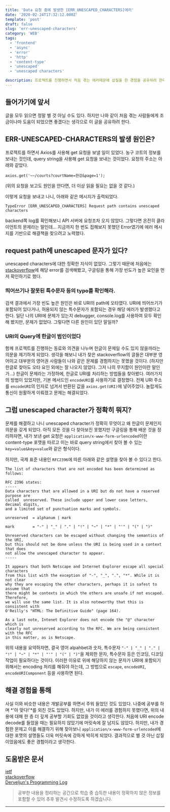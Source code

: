 ```yaml
---
title: 'Data 요청 중에 발생한 [ERR_UNESCAPED_CHARACTERS]에러'
date: '2020-02-24T17:32:12.000Z'
template: 'post'
draft: false
slug: 'err-unescaped-characters'
category: 'WEB'
tags:
  - 'frontend'
  - 'async'
  - 'error'
  - 'http'
  - 'content-type'
  - 'unescaped'
  - 'unescaped characters'

description: 프로젝트를 진행하면서 처음 겪는 에러때문에 삽질을 한 경험을 공유하려 한다. 이번 문제의 에러는 [ERR_UNESCAPED_CHARACTERS]이다.
---
```


## 들어가기에 앞서
글을 모두 읽으면 정말 별 것 아닐 수도 있다. 하지만 나와 같이 처음 겪는 사람들에게 조금이나마 도움이 되었으면 좋겠다는 생각으로 이 글을 공유하려 한다.

## ERR-UNESCAPED-CHARACTERS의 발생 원인은?
프로젝트를 하면서 Axios를 사용해 get 요청을 보낼 일이 있었다. 농구 코트의 정보를 보내는 것인데, query string을 사용해 get 요청을 보내는 것이었다.
요청의 주소는 아래와 같았다.

```
axios.get('~~/courts?courtName=한강&page=1');
```
(위의 요청을 보고도 원인을 안다면, 더 이상 읽을 필요는 없을 것 같다.)

이렇게 요청을 보내고 나니, 아래와 같은 메시지가 출력되었다.
```
TypeError [ERR_UNESCAPED_CHARACTERS] Request path contains unescaped characters
```
backend쪽 log를 확인해보니 API 서버에 요청조차 오지 않았다. 그렇다면 온전히 클라이언트의 문제라는 말인데... 지금까지 한 번도 접해보지 못했던 Error였기에 에러 메시지를 기반으로 해결책을 찾으려고 노력했다.

## request path에 unescaped 문자가 있다?
unescaped characters에 대한 정확한 지식이 없었다. 그렇기 때문에 처음에는 [stackoverflow](https://stackoverflow.com/)에 해당 error를 검색해봤고, 구글링을 통해 가장 빈도가 높은 요인을 먼저 확인하기로 했다.

### 띄어쓰기나 잘못된 특수문자 등의 typo를 확인해라.
검색 결과에서 가장 빈도 높은 원인은 바로 URI의 path에 오타였다. URI에 띄어쓰기가 포함되어 있다거나, 허용되지 않는 특수문자가 포함되는 경우 해당 에러가 발생했다고 한다. 일단 나의 URI에 문제가 있는지 debugger, console.log를 사용하여 모두 확인해 봤지만, 문제가 없었다. 그렇다면 다른 원인이 있단 말일까?

### URI의 Query에 한글이 범인이었다
함께 프로젝트를 진행하는 동료와 의견을 나누며 한글이 문제일 수도 있지 않을까라는 의문을 제기하게 되었다. 생각을 해보니 내가 찾은 stackoverflow의 글들은 대부분 영어이고 대부분의 영어권 사람들이 나와 같은 문제를 경험하지는 못했을 것이다. (하지만 한글로 찾아도 오타 요인 외에는 잘 나오지 않았다. 그저 나의 무지함이 원인이란 말인가...) 한글이 문제라는 가정하에, 한글로 URI를 처리하는 방법들을 찾아봤다. 여러가지의 방법이 있었지만, 기본 메서드인 `encodeURI`를 사용하기로 결정했다. 전체 URI 주소를 `encodeURI`의 인자로 넘겨서 반환된 값을 `axios.get(URI)`에 넣어주었다. 놀랍게도 통신이 원활하게 이뤄졌고 문제는 해결되었다.

## 그럼 unescaped character가 정확히 뭐지?
문제를 해결하고 나니 unescaped character가 정확히 무엇이고 왜 한글이 문제인지 의문을 갖게 되었다. 아직 모든 것을 다 찾아보진 못했지만 구글링을 통해 배운 것을 정리하자면, 내가 보낸 get 요청은 `application/x-www-form-urlencoded`이란 content-type 포맷을 따르고 이는 바로 query string에서 찾아 볼 수 있는 `key=value&key=value`와 같은 형식이다. 

하지만, 국제 표준 내용인 `RFC2396`에 따른 아래와 같은 설명을 찾아 볼 수 있다고 한다.
```
The list of characters that are not encoded has been determined as follows:

RFC 2396 states:
-----
Data characters that are allowed in a URI but do not have a reserved purpose are 
called  unreserved. These include upper and lower case letters, decimal digits, 
and a limited set of punctuation marks and symbols.

unreserved  = alphanum | mark

mark        = "-" | "_" | "." | "!" | "~" | "*" | "'" | "(" | ")"

Unreserved characters can be escaped without changing the semantics of the URI, 
but this should not be done unless the URI is being used in a context that does 
not allow the unescaped character to appear.
-----

It appears that both Netscape and Internet Explorer escape all special characters 
from this list with the exception of "-", "_", ".", "*". While it is not clear 
why they are escaping the other characters, perhaps it is safest to assume that 
there might be contexts in which the others are unsafe if not escaped. Therefore, 
we will use the same list. It is also noteworthy that this is consistent with 
O'Reilly's "HTML: The Definitive Guide" (page 164).

As a last note, Intenet Explorer does not encode the "@" character which is 
clearly not unreserved according to the RFC. We are being consistent with the RFC 
in this matter, as is Netscape.
```

위의 내용을 요약하자면, 결국 영어 alpahbet과 숫자, 특수문자 `"-" | "_" | "." | "!" | "~" | "*" | "'" | "(" | ")"`을 제외한 문자, 특수문자 등은 인코딩, 디코딩 작업이 필요하다는 것이다. 이러한 이유로 위에 해당하지 않는 문자가 URI에 포함되기 위해서는 encoding 처리를 해줘야 하는데, 그 방법으로 `escape`, `encodeURI`, `encodeURIComponent` 등을 사용하면 된다.

## 해결 경험을 통해
사실 이와 비슷한 내용은 개발공부를 하면서 주워 들었던 것도 있었다. 나중에 공부를 하며 *'아 맞다!'*를 외친 것도 있었다. 하지만, 내가 이 에러를 경험하지 못했다면, 위의 내용에 대해 한 층 더 깊게 공부할 기회도 없었을 것이라고 생각한다. 처음에 URI encode decode를 들었을 때는 필요하지 않았기에 머릿속에 잘 남지도 않았다. 하지만, 내가 경험한 문제고 이를 해결하기 위해 찾아보니 `application/x-www-form-urlencoded`에 대한 포맷의 설명들도 더욱 머릿속에 강하게 박히게 되었다. 결과적으로 별 것 아닌 삽질이었음에도 좋은 경험이라고 생각한다.


## 도움받은 문서

[ietf](https://www.ietf.org/rfc/rfc2396.txt)<br>
[stackoverflow](https://stackoverflow.com/questions/4007969/application-x-www-form-urlencoded-or-multipart-form-data)<br>
[Derveljun's Programming Log](https://derveljunit.tistory.com/242)<br>

> 공부한 내용을 정리하는 공간으로 학습 중 습득한 내용이 정확하지 않은 정보를 포함할 수 있어 추후 발견시 수정하도록 하겠습니다.

---
